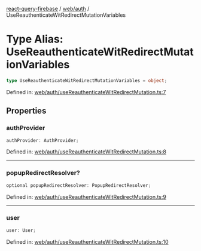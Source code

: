 [react-query-firebase](../../../modules.md) / [web/auth](../index.md) / UseReauthenticateWitRedirectMutationVariables

# Type Alias: UseReauthenticateWitRedirectMutationVariables

```ts
type UseReauthenticateWitRedirectMutationVariables = object;
```

Defined in: [web/auth/useReauthenticateWitRedirectMutation.ts:7](https://github.com/vpishuk/react-query-firebase/blob/43c0734068a570cd646254bb366ccd8007f7dfed/web/auth/useReauthenticateWitRedirectMutation.ts#L7)

## Properties

### authProvider

```ts
authProvider: AuthProvider;
```

Defined in: [web/auth/useReauthenticateWitRedirectMutation.ts:8](https://github.com/vpishuk/react-query-firebase/blob/43c0734068a570cd646254bb366ccd8007f7dfed/web/auth/useReauthenticateWitRedirectMutation.ts#L8)

***

### popupRedirectResolver?

```ts
optional popupRedirectResolver: PopupRedirectResolver;
```

Defined in: [web/auth/useReauthenticateWitRedirectMutation.ts:9](https://github.com/vpishuk/react-query-firebase/blob/43c0734068a570cd646254bb366ccd8007f7dfed/web/auth/useReauthenticateWitRedirectMutation.ts#L9)

***

### user

```ts
user: User;
```

Defined in: [web/auth/useReauthenticateWitRedirectMutation.ts:10](https://github.com/vpishuk/react-query-firebase/blob/43c0734068a570cd646254bb366ccd8007f7dfed/web/auth/useReauthenticateWitRedirectMutation.ts#L10)
